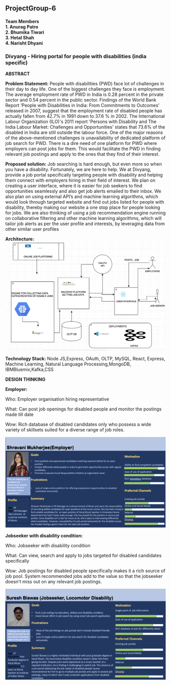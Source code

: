 ## ProjectGroup-6
#### Team Members </br> 1. Anurag Patro </br> 2. Bhumika Tiwari </br> 3. Hetal Shah </br> 4. Narisht Dhyani


### Divyang - Hiring portal for people with disabilities  (india specific)

__ABSTRACT__

__Problem Statement:__ 
People with disabilities (PWD) face lot of challenges in their day to day life. One of the biggest challenges they face is employment. The average employment rate of PWD in India is 0.28 percent in the private sector and 0.54 percent in the public sector. Findings of the World Bank Report ‘People with Disabilities in India: From Commitments to Outcomes’ released in 2007, suggest that the employment rate of disabled people has actually fallen from 42.7% in 1991 down to 37.6 % in 2002. The International Labour Organization (ILO)'s 2011 report 'Persons with Disability and The India Labour Market: Challenges and Opportunities' states that 73.6% of the disabled in India are still outside the labour force.
One of the major reasons of the above-mentioned challenges is unavailability of dedicated platform of job search for PWD. There is a dire need of one platform for PWD where employers can post jobs for them. This would facilitate the PWD in finding relevant job postings and apply to the ones that they find of their interest.


__Proposed solution:__
Job searching is hard enough, but even more so when you have a disability. Fortunately, we are here to 
help. We at Divyang, provide a job portal specifically targeting people with disability and helping them connect with employers hiring in their field of interest. We plan on creating a user interface, where it is easier for job seekers to find opportunities seamlessly and also get job alerts emailed to their inbox. We also plan on using external API’s and machine learning algorithms, which would look through targeted website and find out jobs listed for people with disability, thereby making our website a one stop place for people looking for jobs. We are also thinking of using a job recommendation engine running on collaborative filtering and other machine learning algorithms, which will tailor job alerts as per the user profile and interests, by leveraging data from other similar user profiles


__Architecture:__
![](Images/Architecture.png)


__Technology Stack:__ Node JS,Express, OAuth, OLTP, MySQL, React, Express, Machine Learning, Natural Language Processing,MongoDB, IBMBluemix,Kafka,CSS 


__DESIGN THINKING__

__Employer:__

Who: Employer organisation hiring representative 

What: Can post job openings for disabled people and monitor the postings made till date

Wow: Rich database of disabled candidates only who possess a wide variety of skillsets suited for a diverse range of job roles.

![](Images/Employer.png)


__Jobseeker with disability condition:__

Who: Jobseeker with disability condition 

What: Can view, search and apply to jobs targeted for disabled candidates specifically

Wow: Job postings for disabled people specifically makes it a rich source of job pool. System recommended jobs add to the value so that the jobseeker doesn't miss out on any relevant job postings.

![](Images/JobseekerWithDisability.png)
